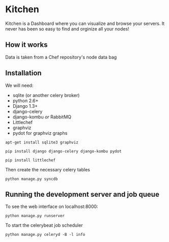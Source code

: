 # Kitchen

Kitchen is a Dashboard where you can visualize and browse your servers.
It never has been so easy to find and orginize all your nodes!

## How it works

Data is taken from a Chef repository's node data bag

## Installation

We will need:

* sqlite (or another celery broker)
* python 2.6+
* Django 1.3+
* django-celery
* django-kombu *or* RabbitMQ
* Littlechef
* graphviz
* pydot for graphviz graphs

`apt-get install sqlite3 graphviz`

`pip install django django-celery django-kombu pydot`

`pip install littlechef`

Then create the necessary celery tables

`python manage.py syncdb`

## Running the development server and job queue

To see the web interface on localhost:8000:

`python manage.py runserver`

To start the celerybeat job scheduler

`python manage.py celeryd -B -l info`
